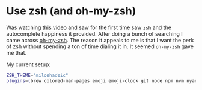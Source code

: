 # Use zsh (and oh-my-zsh)

Was watching [this video](https://www.youtube.com/watch?v=7uwW20odwEk)
and saw for the first time saw `zsh` and the autocomplete happiness it
provided. After doing a bunch of searching I came across
[oh-my-zsh](https://github.com/robbyrussell/oh-my-zsh). The reason it
appeals to me is that I want the perk of zsh without spending a ton of
time dialing it in. It seemed `oh-my-zsh` gave me that.

My current setup:

```bash
ZSH_THEME="miloshadzic"
plugins=(brew colored-man-pages emoji emoji-clock git node npm nvm nyan rand-quote web-search zsh_reload)
```
